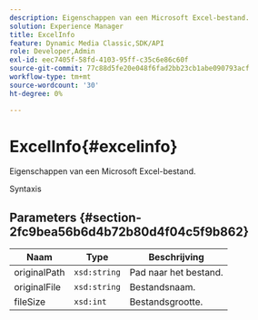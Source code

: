 ```yaml
---
description: Eigenschappen van een Microsoft Excel-bestand.
solution: Experience Manager
title: ExcelInfo
feature: Dynamic Media Classic,SDK/API
role: Developer,Admin
exl-id: eec7405f-58fd-4103-95ff-c35c6e86c60f
source-git-commit: 77c88d5fe20e048f6fad2bb23cb1abe090793acf
workflow-type: tm+mt
source-wordcount: '30'
ht-degree: 0%

---
```


# ExcelInfo{#excelinfo}

Eigenschappen van een Microsoft Excel-bestand.

Syntaxis

## Parameters {#section-2fc9bea56b6d4b72b80d4f04c5f9b862}

| Naam | Type | Beschrijving |
|---|---|---|
| originalPath | `xsd:string` | Pad naar het bestand. |
| originalFile | `xsd:string` | Bestandsnaam. |
| fileSize | `xsd:int` | Bestandsgrootte. |

